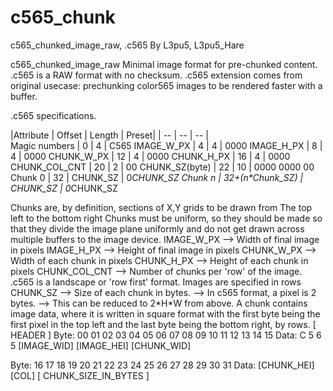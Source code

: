 ﻿# c565_chunk

  c565_chunked_image_raw, .c565 
      By L3pu5, L3pu5_Hare
  

   c565_chunked_image_raw
       Minimal image format for pre-chunked content.
       .c565 is a RAW format with no checksum.
       .c565 extension comes from original usecase: prechunking color565 images to be rendered faster with a buffer.

   .c565 specifications.
   
   |Attribute       | Offset            | Length    | Preset|
   | --  | -- | -- |  
   Magic numbers   | 0                 | 4         | C565
   IMAGE_W_PX      | 4                 | 4         | 0000
   IMAGE_H_PX      | 8                 | 4         | 0000
   CHUNK_W_PX      | 12                | 4         | 0000
   CHUNK_H_PX      | 16                | 4         | 0000
   CHUNK_COL_CNT   | 20                | 2         | 00
   CHUNK_SZ(byte)  | 22                | 10        | 0000 0000 00            
   Chunk 0         | 32                | CHUNK_SZ  | 0*CHUNK_SZ
   Chunk n         | 32+(n\*Chunk_SZ)   | CHUNK_SZ | 0*CHUNK_SZ

   Chunks are, by definition, sections of X,Y grids to be drawn from
   The top left to the bottom right
   Chunks must be uniform, so they should be made so that they
   divide the image plane uniformly and do not get drawn across
   multiple buffers to the image device.
   IMAGE_W_PX      --> Width of final image in pixels
   IMAGE_H_PX      --> Height of final image in pixels
   CHUNK_W_PX      --> Width of each chunk in pixels
   CHUNK_H_PX      --> Height of each chunk in pixels
   CHUNK_COL_CNT   --> Number of chunks per 'row' of the image.
       .c565 is a landscape or 'row first' format. Images are
       specified in rows
   CHUNK_SZ        --> Size of each chunk in bytes.
                   --> In c565 format, a pixel is 2 bytes.
                   --> This can be reduced to 2\*H\*W from above.
   A chunk contains image data, where it is written in square format
   with the first byte being the first pixel in the top left
   and the last byte being the bottom right, by rows.
         [                   HEADER                    ] 
 Byte:   00 01 02 03 04 05 06 07 08 09 10 11 12 13 14 15
 Data:    C  5  6  5 \[IMAGE_WID] \[IMAGE_HEI] \[CHUNK_WID]
           
 Byte:   16 17 18 19 20 21 22 23 24 25 26 27 28 29 30 31
 Data:   \[CHUNK_HEI] \[COL] [ CHUNK_SIZE_IN_BYTES       ]
